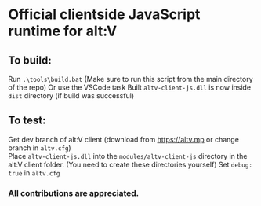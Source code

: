 # Official clientside JavaScript runtime for alt:V

## To build:  
Run `.\tools\build.bat` (Make sure to run this script from the main directory of the repo)
Or use the VSCode task
Built `altv-client-js.dll` is now inside `dist` directory (if build was successful)  

## To test:  
Get dev branch of alt:V client (download from https://altv.mp or change branch in `altv.cfg`)  
Place `altv-client-js.dll` into the `modules/altv-client-js` directory in the alt:V client folder. (You need to create these directories yourself)
Set `debug: true` in `altv.cfg`

### All contributions are appreciated.  
